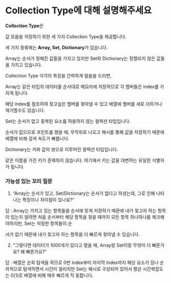 Collection Type에 대해 설명해주세요
============

**Collection Type**은 

값 모음을 저장하기 위한 세 가지 Collection Type을 제공합니다. 

세 가지 종류에는 **Array, Set, Dictionary**가 있습니다. 

Array는 순서가 정해진 값들을 가지고 있지만 Set와 Dictionary는 정렬되지 않은 값들을 가지고 있습니다.     

Collection Type 각각의 특징을 간략하게 말씀을 드리면,          

Array는 같은 타입의 데이터를 순서대로 메모리에 저장하므로 각 멤버들은 index를 가지게 됩니다. 

해당 index를 참조하여 찾고싶은 멤버를 찾아낼 수 있고 배열에 멤버를 새로 더하거나 제거할수도 있습니다. 

Set는 순서가 없고 중복된 요소를 허용하지 않는 컬렉션 타입입니다. 

순서가 없으므로 프린트를 했을 때, 무작위로 나오고 해시를 통해 값을 저장하기 때문에 배열에 비해 검색 속도가 빠릅니다.  

Dictionary는 키와 값의 쌍으로 이루어진 컬렉션 타입입니다. 

같은 이름을 가진 키가 존재하지 않습니다. 여기에서 키는 값을 대변하는 유일한 식별자가 됩니다.

### 가능성 있는 꼬리 질문

1. “Array는 순서가 있고, Set/Dictionary는 순서가 없다고 하셨는데, 
그로 인해 나타나는 특징이나 차이점이 있나요?”    

답 : Array는 가지고 있는 항목들을 순서에 맞게 저장하기 때문에 내가 찾고자 하는 항목이 있는지 알려면 처음 순서부터 해당 항목을 찾을 때까지 모든 항목 하나하나를 체크해야하지만, Set는 저장한 항목들이 순

서가 없기 때문에 내가 찾고자 하는 항목을 더 빠르게 찾아낼 수 있습니다.    

2. “그렇다면 데이터가 1000개가 있다고 했을 때, Array랑 Set이랑 무엇이 더 빠른가요? 왜 빠른가요?”    

답 : 배열은 순회 탐색을 하므로 0번 Index부터 마지막 Index까지 해당 요소가 있나 순차적으로 탐색하면서 시간이 걸리지만 Set는 해시로 구성되어 있어서 평균 시간복잡도는 0(1)로 배열에 비해 매우 빠르게 작
동합니다.
